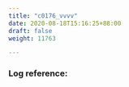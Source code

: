 ```yaml
---
title: "c0176_vvvv"
date: 2020-08-18T15:16:25+88:00
draft: false
weight: 11763

---
```


### Log reference: <no value>

```
